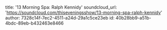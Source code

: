 title: '13 Morning Spa: Ralph Kennidy'
soundcloud_url: 'https://soundcloud.com/thiseveningsshow/13-morning-spa-ralph-kennidy'
author: 7328c14f-7ec2-4511-a24d-29a1c5ce23eb
id: 40b28bb9-a51b-4bdc-89eb-b432463e8466
